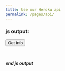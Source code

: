 ```yaml
---
title: Use our Heroku api
permalink: /pages/api/
---
```


<script>
    $("#javascriptOutput").after("I wrote this with Javascript")


    async function sendGetRequest(){
        var response = await fetch("https://passapiproject.herokuapp.com/api/v1/Uptime",{
            headers:{ "Access-Control-Allow-Origin": "https://passapiproject.herokuapp.com" }
        });
        var myjson = await response.json();
        $("#javascriptOutput").empty();
        myjson.forEach((item) => {
            $("#javascriptOutput").append("<p>State: " + item.state + " StartTime: " + item.startTime + "</p>")
        });
        $("#javascriptOutput").after(myjson)
    }
    function sendPostRequest(){
        //
    }
    function sendDeleteRequest(){
        //
    }
</script>

### js output:
<button  onClick="sendGetRequest()">Get Info</button>
<div id="javascriptOutput" style="border-radius: 20px; border-style: bold; padding: 7px;"></div>


##### end js output
